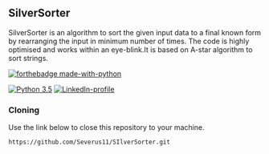 ## SilverSorter 
SilverSorter is an algorithm to sort the given input data to a final known form by rearranging the input in minimum number of times. The code is highly optimised and works within an eye-blink.It is based on A-star algorithm to sort strings.

[![forthebadge made-with-python](http://ForTheBadge.com/images/badges/made-with-python.svg)](https://www.python.org/)

[![Python 3.5](https://img.shields.io/badge/python-3.5-teal.svg)](https://www.python.org/downloads/release/python-350/)   [![LinkedIn-profile](https://img.shields.io/badge/LinkedIn-Parthsarthi-blue.svg)](https://www.linkedin.com/in/parthsarthi-gupta-265b9816a)
### Cloning
Use the link below to close this repository to your machine.
```
https://github.com/Severus11/SIlverSorter.git
```

